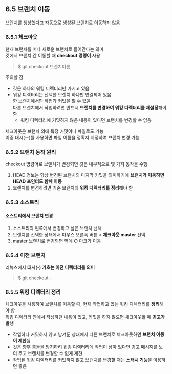 ## 6.5 브랜치 이동
브랜치를 생성했다고 자동으로 생성된 브랜치로 이동하지 않음


### 6.5.1 체크아웃
현재 브랜치를 떠나 새로운 브랜치로 들어간다는 의미 <br>
깃에서 브랜치 간 이동할 때 **checkout 명령어** 사용
> $ git checkout 브랜치이름

주의할 점
+ 깃은 하나의 워킹 디렉터리만 가지고 있음
+ 워킹 디렉터리는 선택한 브랜치 하나만 연결되어 있음 <br>
  한 브랜치에서만 작업과 커밋을 할 수 있음 <br>
 다른 브랜치에서 작업하려면 반드시 **브랜치를 변경하여 워킹 디렉터리를 재설정**해야 함
  + 워킹 디렉터리에 커밋하지 않은 내용이 있다면 브랜치를 변경할 수 없음
 
 체크아웃은 브랜치 외에 특정 커밋이나 파일로도 가능 <br>
 이중 대시(--)를 사용하면 파일 이름을 정확지 지정하여 브랜치 변경 가능


### 6.5.2 브랜치 동작 원리
checkout 명령어로 브랜치가 변경되면 깃은 내부적으로 몇 가지 동작을 수행
1. HEAD 정보는 항상 변경된 브랜치의 마지막 커밋을 의미하기에 **브랜치가 이동하면 HEAD 포인터도 함께 이동**
2. 브랜치를 변경하려면 기존 브랜치의 **워킹 디렉터리를 정리**해야 함


### 6.5.3 소스트리

#### 소스트리에서 브랜치 변경
1. 소스트리의 왼쪽에서 변경하고 싶은 브랜치 선택
2. 브랜치를 선택한 상태에서 마우스 오른쪽 버튼 > **체크아웃 master** 선택
3. master 브랜치로 변경되면 앞에 ○ 마크가 이동


### 6.5.4 이전 브랜치
리눅스에서 **대시(-) 기호는 이전 디렉터리를 의미**
> $ git checkout -


### 6.5.5 워킹 디렉터리 정리
체크아웃을 사용하여 브랜치를 이동할 때, 현재 작업하고 있는 워킹 디렉터리를 **정리**해야 함 <br>
워킹 디렉터리 안에서 작성하던 내용이 있고, 커밋을 하지 않으면 체크아웃할 때 **경고가 발생**
 + 작업하다 커밋하지 않고 남겨둔 상태에서 다른 브랜치로 체크아웃하면 **브랜치 이동이 제한**됨
 + 깃은 향후 충돌을 방지하려 워킹 디렉터리에 작업이 남아 있다면 경고 메시지를 보여 주고 브랜치를 변경할 수 없게 제한
  + 작업된 워킹 디렉터리를 커밋하지 않고 브랜치를 변경할 때는 **스태시 기능**을 이용하면 좋음
